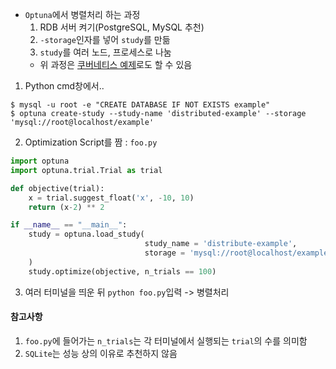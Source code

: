 - `Optuna`에서 병렬처리 하는 과정
	1. RDB 서버 켜기(PostgreSQL, MySQL 추천)
	2. `-storage`인자를 넣어 `study`를 만듦
	3. `study`를 여러 노드, 프로세스로 나눔
	-   위 과정은 [쿠버네티스 예제](https://github.com/optuna/optuna-examples/tree/main/kubernetes)로도 할 수 있음

1. Python cmd창에서..
```
$ mysql -u root -e "CREATE DATABASE IF NOT EXISTS example"
$ optuna create-study --study-name 'distributed-example' --storage 'mysql://root@localhost/example'
```

2. Optimization Script를 짬 : `foo.py`
```python
import optuna
import optuna.trial.Trial as trial

def objective(trial):
	x = trial.suggest_float('x', -10, 10)
	return (x-2) ** 2

if __name__ == "__main__":
	study = optuna.load_study(
							  study_name = 'distribute-example',
							  storage = 'mysql://root@localhost/example'
	)
	study.optimize(objective, n_trials == 100)
```

3. 여러 터미널을 띄운 뒤 `python foo.py`입력 -> 병렬처리

#### 참고사항
1. `foo.py`에 들어가는  `n_trials`는 각 터미널에서 실행되는 `trial`의 수를 의미함 
2. `SQLite`는 성능 상의 이유로 추천하지 않음
